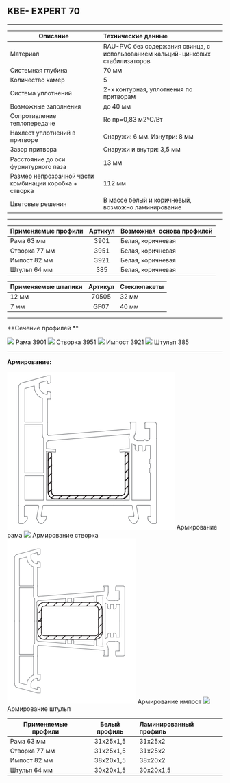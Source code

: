## **KBE- EXPERT 70**

* * *

| Описание  |  Технические данные |
|----------------|:----------|
|  Материал | RAU-PVC без содержания свинца, с использованием кальций-цинковых стабилизаторов | 
|  Системная глубина | 70 мм | 
|  Количество камер | 5 | 
|  Система уплотнений | 2-х контурная, уплотнения по притворам | 
|  Возможные заполнения | до 40 мм | 
| Сопротивление теплопередаче | Ro пр=0,83 м2°С/Вт |
|  Нахлест уплотнений в притворе | Снаружи: 6 мм. Изнутри: 8 мм | 
|  Зазор притвора | Снаружи и внутри: 3,5 мм | 
|  Расстояние до оси фурнитурного паза | 13 мм | 
|  Размер непрозрачной части комбинации коробка + створка | 112 мм | 
| Цветовые решения | В массе белый и коричневый, возможно ламинирование | 

* * *

| Применяемые профили | Артикул | Возможная  основа профилей |
|----------------|:---------:|:----------|
| Рама 63 мм |  3901  |   Белая, коричневая |
| Створка 77 мм  | 3951 |   Белая, коричневая |
| Импост 82 мм | 3921 |   Белая, коричневая |
| Штульп 64 мм | 385   |   Белая, коричневая |

| Применяемые штапики | Артикул | Стеклопакеты |
|----------------|:---------:|:----------|
| 12 мм | 70505  |  32 мм |
| 7 мм | GF07  |  40 мм |

* * *

**Сечение профилей **

![](https://raw.githubusercontent.com/blackmixer/help_os/master/kveekspert/media/image1.png)
Рама 3901
![](https://raw.githubusercontent.com/blackmixer/help_os/master/kveekspert/media/image2.png)
Створка 3951
![](https://raw.githubusercontent.com/blackmixer/help_os/master/kveekspert/media/image3.png)
Импост 3921
![](https://raw.githubusercontent.com/blackmixer/help_os/master/kveekspert/media/image4.png)
Штульп 385

* * *

**Армирование:**

![](https://github.com/AlexandraEgorovatmk/help_os/blob/master/kveekspert/media/5.png)
Армирование рама
![](https://raw.githubusercontent.com/blackmixer/help_os/master/kveekspert/media/image6.png)
 Армирование створка
![](https://github.com/AlexandraEgorovatmk/help_os/blob/master/kveekspert/media/image7.png)
Армирование импост
![](https://raw.githubusercontent.com/blackmixer/help_os/master/kveekspert/media/image8.png)
Армирование штульп

| Применяемые профили | Белый профиль | Ламинированный профиль|
|----------------|:---------:|:----------|
| Рама 63 мм | 31х25х1,5  | 31х25х2 |
| Створка 77 мм  | 31х25х1,5 | 31х25х2 |
| Импост 82 мм | 38x20x1,5 | 38х20х2 |
| Штульп 64 мм | 30x20x1,5 | 30х20х1,5 |
